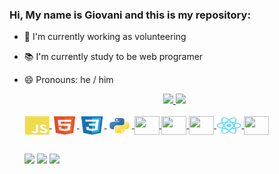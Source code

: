 ### Hi, My name is Giovani and this is my repository:

- 🔭 I'm currently working as volunteering
- 📚 I'm currently study to be web programer
- 😄 Pronouns: he / him

  <div align="center">
    <a href="https://github.com/GiovaniDamian">
    <img height="180em" src="https://github-readme-stats.vercel.app/api?username=GiovaniDamian&show_icons=true&theme=dark&include_all_commits=true&count_private=true&border_radius=10px"/>
    <img height="180em" src="https://github-readme-stats.vercel.app/api/top-langs/?username=GiovaniDamian&layout=compact&langs_count=7&theme=dark&border_radius=10px"/>
  </div>
  <div style="display: inline_block"><br>
    <img align="center" height="30" width="40" src="https://raw.githubusercontent.com/devicons/devicon/master/icons/javascript/javascript-plain.svg">
    <img align="center" height="30" width="40" src="https://raw.githubusercontent.com/devicons/devicon/master/icons/html5/html5-original.svg">
    <img align="center" height="30" width="40" src="https://raw.githubusercontent.com/devicons/devicon/master/icons/css3/css3-original.svg">
    <img align="center" height="30" width="40" src="https://raw.githubusercontent.com/devicons/devicon/master/icons/python/python-original.svg">
    <img align="center" height="30" width="40" src="https://cdn.jsdelivr.net/gh/devicons/devicon/icons/mysql/mysql-original.svg" />
    <img align="center" height="30" width="40" src="https://cdn.jsdelivr.net/gh/devicons/devicon/icons/mongodb/mongodb-original.svg" />  
    <img align="center" height="30" width="40" src="https://cdn.jsdelivr.net/gh/devicons/devicon/icons/bootstrap/bootstrap-original.svg">
    <img align="center" height="30" width="40" src="https://raw.githubusercontent.com/devicons/devicon/master/icons/react/react-original.svg">
    <img align="center" height="30" width="40" src="https://cdn.jsdelivr.net/gh/devicons/devicon/icons/nodejs/nodejs-original.svg" />
  </div>
  
  ##
  
  <div>
    <a href="https://www.instagram.com/d_giovani_/" target="_blank"><img src="https://img.shields.io/badge/-Instagram-%23E4405F?style=for-the-badge&logo=instagram&logoColor=white" target="_blank"></a>
 	  <a href="https://mail.google.com/mail/u/0/#inbox?compose=GTvVlcSGMhnsTTpNgtbVPxTttKqrKlsNgqjZmGkSTcNLQtztfXQwDbFtCZVGblLFrZSkCkzWztFTg" target="_blank"><img src="https://img.shields.io/badge/Microsoft_Outlook-0078D4?style=for-the-badge&logo=microsoft-outlook&logoColor=white"></a>
    <a href="https://www.linkedin.com/in/giovanidamian/" target="_blank"><img src="https://img.shields.io/badge/-LinkedIn-%230077B5?style=for-the-badge&logo=linkedin&logoColor=white" target="_blank"></a> 
  </div>
